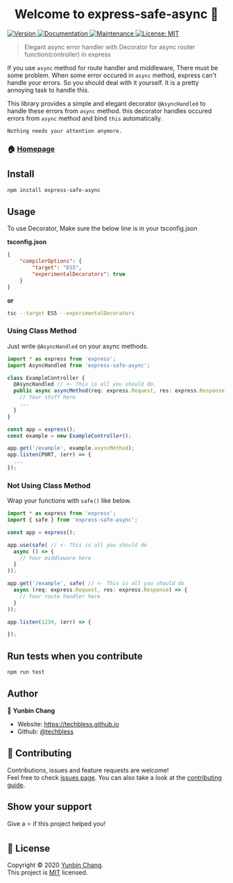 <h1 align="center">Welcome to express-safe-async 👋</h1>
<p>
  <a href="https://www.npmjs.com/package/express-safe-async" target="_blank">
    <img alt="Version" src="https://img.shields.io/npm/v/express-safe-async.svg">
  </a>
  <a href="https://github.com/techbless/express-safe-async#readme" target="_blank">
    <img alt="Documentation" src="https://img.shields.io/badge/documentation-yes-brightgreen.svg" />
  </a>
  <a href="https://github.com/techbless/express-safe-async/graphs/commit-activity" target="_blank">
    <img alt="Maintenance" src="https://img.shields.io/badge/Maintained%3F-yes-green.svg" />
  </a>
  <a href="https://github.com/techbless/express-safe-async/blob/master/LICENSE" target="_blank">
    <img alt="License: MIT" src="https://img.shields.io/github/license/techbless/express-safe-async" />
  </a>
</p>

> Elegant async error handler with Decorator for async router function(controller) in express   



If you use `async` method for route handler and middleware, There must be some problem. When some error occured in `async` method, express can't handle your errors. So you should deal with it yourself. It is a pretty annoying task to handle this.   

This library provides a simple and elegant decorator `@AsyncHandled` to handle these errors from `async` method. this decorator handles occured errors from `async` method and bind `this` automatically.   

`Nothing needs your attention anymore.`

### 🏠 [Homepage](https://github.com/techbless/express-safe-async)

## Install

```sh
npm install express-safe-async
```

## Usage

To use Decorator, Make sure the below line is in your tsconfig.json

**tsconfig.json**
```json
{
    "compilerOptions": {
        "target": "ES5",
        "experimentalDecorators": true
    }
}
```

**or**

```sh
tsc --target ES5 --experimentalDecorators
```

### Using Class Method

Just write `@AsyncHandled` on your async methods.

```typescript
import * as express from 'express';
import AsyncHandled from 'express-safe-async';

class ExampleController {
  @AsyncHandled // <- This is all you should do.
  public async asyncMethod(req: express.Request, res: express.Response) {
    // Your stuff here
    ...
  }
}

const app = express();
const example = new ExampleController();

app.get('/example', example.asyncMethod);
app.listen(PORT, (err) => {
  ...
});
```

### Not Using Class Method

Wrap your functions with `safe()` like below.

```typescript
import * as express from 'express';
import { safe } from 'express-safe-async';

const app = express();

app.use(safe( // <- This is all you should do
  async () => {
    // Your middleware here
  }
));

app.get('/example', safe( // <- This is all you should do
  async (req: express.Request, res: express.Response) => {
    // Your route handler here
  }
));

app.listen(1234, (err) => {

});
```

## Run tests when you contribute

```sh
npm run test
```

## Author

👤 **Yunbin Chang**

* Website: https://techbless.github.io
* Github: [@techbless](https://github.com/techbless)

## 🤝 Contributing

Contributions, issues and feature requests are welcome!<br />Feel free to check [issues page](https://github.com/techbless/express-safe-async/issues). You can also take a look at the [contributing guide](https://github.com/techbless/express-safe-async/blob/master/CONTRIBUTING.md).

## Show your support

Give a ⭐️ if this project helped you!

## 📝 License

Copyright © 2020 [Yunbin Chang](https://github.com/techbless).<br />
This project is [MIT](https://github.com/techbless/express-safe-async/blob/master/LICENSE) licensed.
